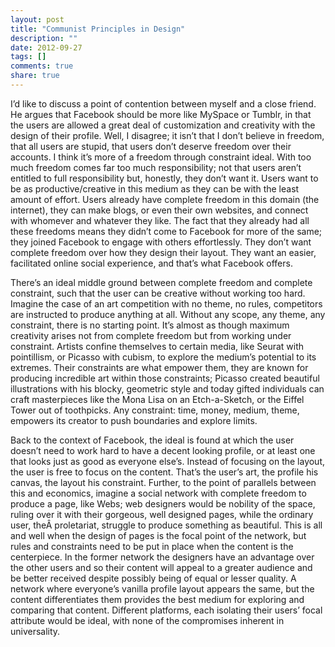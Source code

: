 ```yaml
---
layout: post
title: "Communist Principles in Design"
description: ""
date: 2012-09-27
tags: []
comments: true
share: true
---
```

I’d like to discuss a point of contention between myself and a close friend. He argues that Facebook should be more like MySpace or Tumblr, in that the users are allowed a great deal of customization and creativity with the design of their profile. Well, I disagree; it isn’t that I don’t believe in freedom, that all users are stupid, that users don’t deserve freedom over their accounts. I think it’s more of a freedom through constraint ideal. With too much freedom comes far too much responsibility; not that users aren’t entitled to full responsibility but, honestly, they don’t want it. Users want to be as productive/creative in this medium as they can be with the least amount of effort. Users already have complete freedom in this domain (the internet), they can make blogs, or even their own websites, and connect with whomever and whatever they like. The fact that they already had all these freedoms means they didn’t come to Facebook for more of the same; they joined Facebook to engage with others effortlessly. They don’t want complete freedom over how they design their layout. They want an easier, facilitated online social experience, and that’s what Facebook offers.

There’s an ideal middle ground between complete freedom and complete constraint, such that the user can be creative without working too hard. Imagine the case of an art competition with no theme, no rules, competitors are instructed to produce anything at all. Without any scope, any theme, any constraint, there is no starting point. It’s almost as though maximum creativity arises not from complete freedom but from working under constraint. Artists confine themselves to certain media, like Seurat with pointillism, or Picasso with cubism, to explore the medium’s potential to its extremes. Their constraints are what empower them, they are known for producing incredible art within those constraints; Picasso created beautiful illustrations with his blocky, geometric style and today gifted individuals can craft masterpieces like the Mona Lisa on an Etch-a-Sketch, or the Eiffel Tower out of toothpicks. Any constraint: time, money, medium, theme, empowers its creator to push boundaries and explore limits.

Back to the context of Facebook, the ideal is found at which the user doesn’t need to work hard to have a decent looking profile, or at least one that looks just as good as everyone else’s. Instead of focusing on the layout, the user is free to focus on the content. That’s the user’s art, the profile his canvas, the layout his constraint. Further, to the point of parallels between this and economics, imagine a social network with complete freedom to produce a page, like Webs; web designers would be nobility of the space, ruling over it with their gorgeous, well designed pages, while the ordinary user, theÂ proletariat, struggle to produce something as beautiful. This is all and well when the design of pages is the focal point of the network, but rules and constraints need to be put in place when the content is the centerpiece. In the former network the designers have an advantage over the other users and so their content will appeal to a greater audience and be better received despite possibly being of equal or lesser quality. A network where everyone’s vanilla profile layout appears the same, but the content differentiates them provides the best medium for exploring and comparing that content. Different platforms, each isolating their users’ focal attribute would be ideal, with none of the compromises inherent in universality.